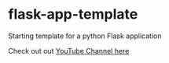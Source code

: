 # flask-app-template
Starting template for a python Flask application

Check out out [YouTube Channel here](https://www.youtube.com/c/SkoloOnline)
